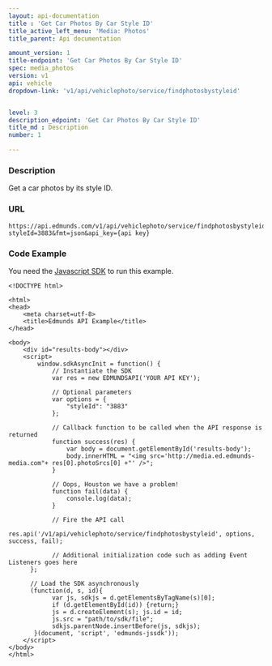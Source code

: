 ```yaml
---
layout: api-documentation
title : 'Get Car Photos By Car Style ID'
title_active_left_menu: 'Media: Photos'
title_parent: Api documentation

amount_version: 1
title-endpoint: 'Get Car Photos By Car Style ID'
spec: media_photos
version: v1
api: vehicle
dropdown-link: 'v1/api/vehiclephoto/service/findphotosbystyleid'


level: 3
description_edpoint: 'Get Car Photos By Car Style ID'
title_md : Description
number: 1

---
```


### Description

Get a car photos by its style ID.

### URL

	https://api.edmunds.com/v1/api/vehiclephoto/service/findphotosbystyleid?styleId=3883&fmt=json&api_key={api key}
	
### Code Example

You need the [Javascript SDK](https://github.com/EdmundsAPI/edmunds-javascript-sdk) to run this example.

	<!DOCTYPE html>

	<html>
	<head>
		<meta charset=utf-8>
		<title>Edmunds API Example</title>
	</head>

	<body>
		<div id="results-body"></div>
		<script>
		  	window.sdkAsyncInit = function() {
		    	// Instantiate the SDK
				var res = new EDMUNDSAPI('YOUR API KEY');

				// Optional parameters
				var options = {
					"styleId": "3883"
				};

				// Callback function to be called when the API response is returned
				function success(res) {
					var body = document.getElementById('results-body');
					body.innerHTML = "<img src='http://media.ed.edmunds-media.com"+ res[0].photoSrcs[0] +"' />";
				}

				// Oops, Houston we have a problem!
				function fail(data) {
					console.log(data);
				}

				// Fire the API call
				res.api('/v1/api/vehiclephoto/service/findphotosbystyleid', options, success, fail);

			    // Additional initialization code such as adding Event Listeners goes here
		  };

		  // Load the SDK asynchronously
		  (function(d, s, id){
		     	var js, sdkjs = d.getElementsByTagName(s)[0];
		     	if (d.getElementById(id)) {return;}
		     	js = d.createElement(s); js.id = id;
		     	js.src = "path/to/sdk/file";
		     	sdkjs.parentNode.insertBefore(js, sdkjs);
		   }(document, 'script', 'edmunds-jssdk'));
		</script>
	</body>
	</html>